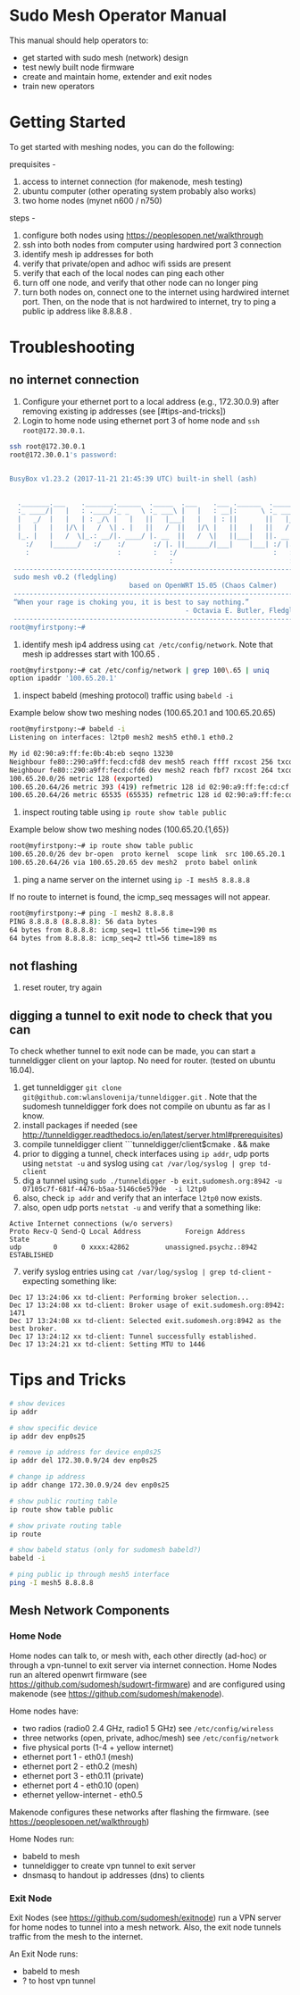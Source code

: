# Sudo Mesh Operator Manual

This manual should help operators to:

 * get started with sudo mesh (network) design
 * test newly built node firmware
 * create and maintain home, extender and exit nodes
 * train new operators

# Getting Started

To get started with meshing nodes, you can do the following:

prequisites - 
1. access to internet connection (for makenode, mesh testing)
1. ubuntu computer (other operating system probably also works)
1. two home nodes (mynet n600 / n750)

steps -
1. configure both nodes using https://peoplesopen.net/walkthrough
1. ssh into both nodes from computer using hardwired port 3 connection
1. identify mesh ip addresses for both 
1. verify that private/open and adhoc wifi ssids are present 
1. verify that each of the local nodes can ping each other
1. turn off one node, and verify that other node can no longer ping 
1. turn both nodes on, connect one to the internet using hardwired internet port. Then, on the node that is not hardwired to internet, try to ping a public ip address like 8.8.8.8 .

# Troubleshooting

## no internet connection

1. Configure your ethernet port to a local address (e.g., 172.30.0.9) after removing existing ip addresses (see [#tips-and-tricks])
1. Login to home node using ethernet port 3 of home node and ```ssh root@172.30.0.1```. 

```bash
ssh root@172.30.0.1
root@172.30.0.1's password: 


BusyBox v1.23.2 (2017-11-21 21:45:39 UTC) built-in shell (ash)


  ._______.___    ._______.______  ._____  .___    .___ .______  ._____  
  :_ ____/|   |   : .____/:_ _   \ :_ ___\ |   |   : __|:      \ :_ ___\ 
  |   _/  |   |   | : _/\ |   |   ||   |___|   |   | : ||       ||   |___
  |   |   |   |/\ |   /  \| . |   ||   /  ||   |/\ |   ||   |   ||   /  |
  |_. |   |   /  \|_.: __/|. ____/ |. __  ||   /  \|   ||___|   ||. __  |
    :/    |______/   :/    :/       :/ |. ||______/|___|    |___| :/ |. |
    :                      :        :   :/                        :   :/ 
                                        :                             : 
 -------------------------------------------------------------------------
 sudo mesh v0.2 (fledgling)
                              based on OpenWRT 15.05 (Chaos Calmer)
 -------------------------------------------------------------------------
 “When your rage is choking you, it is best to say nothing.” 
                                            - Octavia E. Butler, Fledgling
 -------------------------------------------------------------------------
root@myfirstpony:~# 
```

1. identify mesh ip4 address using ```cat /etc/config/network```. Note that mesh ip addresses start with 100.65 .

```bash
root@myfirstpony:~# cat /etc/config/network | grep 100\.65 | uniq
option ipaddr '100.65.20.1'
```

1. inspect babeld (meshing protocol) traffic using ```babeld -i```

Example below show two meshing nodes (100.65.20.1 and 100.65.20.65)

```bash
root@myfirstpony:~# babeld -i
Listening on interfaces: l2tp0 mesh2 mesh5 eth0.1 eth0.2 

My id 02:90:a9:ff:fe:0b:4b:eb seqno 13230
Neighbour fe80::290:a9ff:fecd:cfd8 dev mesh5 reach ffff rxcost 256 txcost 65535 rtt 0.000 rttcost 0 chan 157.
Neighbour fe80::290:a9ff:fecd:cfd6 dev mesh2 reach fbf7 rxcost 264 txcost 257 rtt 0.000 rttcost 0 chan 6.
100.65.20.0/26 metric 128 (exported)
100.65.20.64/26 metric 393 (419) refmetric 128 id 02:90:a9:ff:fe:cd:cf:d6 seqno 26836 age 5 via mesh2 neigh fe80::290:a9ff:fecd:cfd6 nexthop 100.65.20.65 (installed)
100.65.20.64/26 metric 65535 (65535) refmetric 128 id 02:90:a9:ff:fe:cd:cf:d6 seqno 26836 age 2 via mesh5 neigh fe80::290:a9ff:fecd:cfd8 nexthop 100.65.20.65 (feasible)
```

1. inspect routing table using ```ip route show table public```

Example below show two meshing nodes (100.65.20.{1,65}) 
```bash
root@myfirstpony:~# ip route show table public
100.65.20.0/26 dev br-open  proto kernel  scope link  src 100.65.20.1 
100.65.20.64/26 via 100.65.20.65 dev mesh2  proto babel onlink 
```

1. ping a name server on the internet using ```ip -I mesh5 8.8.8.8```

If no route to internet is found, the icmp_seq messages will not appear.

```bash 
root@myfirstpony:~# ping -I mesh2 8.8.8.8
PING 8.8.8.8 (8.8.8.8): 56 data bytes
64 bytes from 8.8.8.8: icmp_seq=1 ttl=56 time=190 ms
64 bytes from 8.8.8.8: icmp_seq=2 ttl=56 time=189 ms
```

## not flashing

1. reset router, try again


## digging a tunnel to exit node to check that you can 

To check whether tunnel to exit node can be made, you can start a tunneldigger client on your laptop. No need for router. (tested on ubuntu 16.04).

1. get tunneldigger ```git clone git@github.com:wlanslovenija/tunneldigger.git``` . Note that the sudomesh tunneldigger fork does not compile on ubuntu as far as I know.
2. install packages if needed (see http://tunneldigger.readthedocs.io/en/latest/server.html#prerequisites)
3. compile tunneldigger client ```tunneldigger/client$cmake . && make 
4. prior to digging a tunnel, check interfaces using ```ip addr```, udp ports using ```netstat -u``` and syslog using ```cat /var/log/syslog | grep td-client```
5. dig a tunnel using ```sudo ./tunneldigger -b exit.sudomesh.org:8942 -u 07105c7f-681f-4476-b5aa-5146c6e579de  -i l2tp0```
5. also, check ```ip addr``` and verify that an interface ```l2tp0``` now exists. 
6. also, open udp ports ```netstat -u``` and verify that a something like:
```
Active Internet connections (w/o servers)
Proto Recv-Q Send-Q Local Address           Foreign Address         State      
udp        0      0 xxxx:42862         unassigned.psychz.:8942 ESTABLISHED
```
7. verify syslog entries using ```cat /var/log/syslog | grep td-client``` - expecting something like:

```
Dec 17 13:24:06 xx td-client: Performing broker selection...
Dec 17 13:24:08 xx td-client: Broker usage of exit.sudomesh.org:8942: 1471
Dec 17 13:24:08 xx td-client: Selected exit.sudomesh.org:8942 as the best broker.
Dec 17 13:24:12 xx td-client: Tunnel successfully established.
Dec 17 13:24:21 xx td-client: Setting MTU to 1446
```


# Tips and Tricks

```bash
# show devices
ip addr

# show specific device
ip addr dev enp0s25

# remove ip address for device enp0s25
ip addr del 172.30.0.9/24 dev enp0s25

# change ip address 
ip addr change 172.30.0.9/24 dev enp0s25

# show public routing table
ip route show table public

# show private routing table
ip route

# show babeld status (only for sudomesh babeld?)
babeld -i

# ping public ip through mesh5 interface
ping -I mesh5 8.8.8.8
```

## Mesh Network Components

### Home Node
Home nodes can talk to, or mesh with, each other directly (ad-hoc) or through a vpn-tunnel to exit server via internet connection. Home Nodes run an altered openwrt firmware (see https://github.com/sudomesh/sudowrt-firmware) and are configured using makenode (see https://github.com/sudomesh/makenode).

Home nodes have:

 * two radios (radio0 2.4 GHz, radio1 5 GHz) see ```/etc/config/wireless```
 * three networks (open, private, adhoc/mesh) see ```/etc/config/network```
 * five physical ports (1-4 + yellow internet)
 * ethernet port 1 - eth0.1 (mesh) 
 * ethernet port 2 - eth0.2 (mesh)
 * ethernet port 3 - eth0.11 (private)
 * ethernet port 4 - eth0.10 (open)
 * ethernet yellow-internet - eth0.5

 Makenode configures these networks after flashing the firmware. (see https://peoplesopen.net/walkthrough)

Home Nodes run:

  * babeld to mesh 
  * tunneldigger to create vpn tunnel to exit server
  * dnsmasq to handout ip addresses (dns) to clients 

### Exit Node

Exit Nodes (see https://github.com/sudomesh/exitnode) run a VPN server for home nodes to tunnel into a mesh network. Also, the exit node tunnels traffic from the mesh to the internet.

An Exit Node runs:
  
  * babeld to mesh
  * ? to host vpn tunnel
